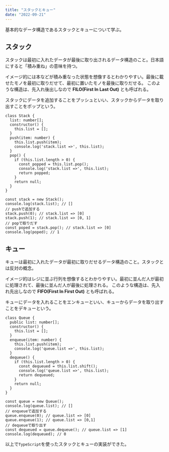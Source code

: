 ```yaml
---
title: "スタックとキュー"
date: "2022-09-21"
---
```


基本的なデータ構造であるスタックとキューについて学ぶ。

## スタック

スタックは最初に入れたデータが最後に取り出されるデータ構造のこと。日本語にすると「積み重ね」の意味を持つ。

イメージ的には本などが積み重なった状態を想像するとわかりやすい。最後に載せたモノを最初に取りだせて、最初に置いたモノを最後に取りだせる。
このような構造は、先入れ後出しなので **FILO(First In Last Out)** とも呼ばれる。

スタックにデータを追加することをプッシュといい、スタックからデータを取り出すことをポップという。

```ts:[data-language="TypeScript"]
class Stack {
  list: number[];
  constructor() {
    this.list = [];
  }
  push(item: number) {
    this.list.push(item);
    console.log('stack.list =>', this.list);
  }
  pop() {
    if (this.list.length > 0) {
      const popped = this.list.pop();
      console.log('stack.list =>', this.list);
      return popped;
    }
    return null;
  }
}

const stack = new Stack();
console.log(stack.list); // []
// pushで追加する
stack.push(0); // stack.list => [0]
stack.push(1); // stack.list => [0, 1]
// popで取りだす
const poped = stack.pop(); // stack.list => [0]
console.log(poped); // 1
```

## キュー

キューは最初に入れたデータが最初に取りだせるデータ構造のこと。スタックとは反対の概念。

イメージ的はレジに並ぶ行列を想像するとわかりやすい。最初に並んだ人が最初に処理されて、最後に並んだ人が最後に処理される。
このような構造は、先入れ先出しなので **FIFO(First In First Out)** とも呼ばれる。

キューにデータを入れることをエンキューといい、キューからデータを取り出すことをデキューという。

```ts:[data-language="TypeScript"]
class Queue {
  public list: number[];
  constructor() {
    this.list = [];
  }
  enqueue(item: number) {
    this.list.push(item);
    console.log('queue.list =>', this.list);
  }
  dequeue() {
    if (this.list.length > 0) {
      const dequeued = this.list.shift();
      console.log('queue.list =>', this.list);
      return dequeued;
    }
    return null;
  }
}

const queue = new Queue();
console.log(queue.list); // []
// enqueueで追加する
queue.enqueue(0); // queue.list => [0]
queue.enqueue(1); // queue.list => [0,1]
// dequeueで取り出す
const dequeued = queue.dequeue(); // queue.list => [1]
console.log(dequeued); // 0
```

以上で`TypeScript`を使ったスタックとキューの実装ができた。